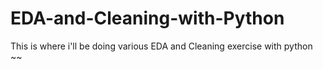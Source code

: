 # EDA-and-Cleaning-with-Python
This is where i'll be doing various EDA and Cleaning exercise with python ~~
